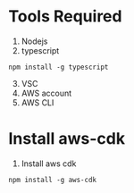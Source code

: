 # Tools Required
1. Nodejs
2. typescript
```
npm install -g typescript
```
3. VSC
4. AWS account
5. AWS CLI

# Install aws-cdk
1. Install aws cdk
```
npm install -g aws-cdk
```